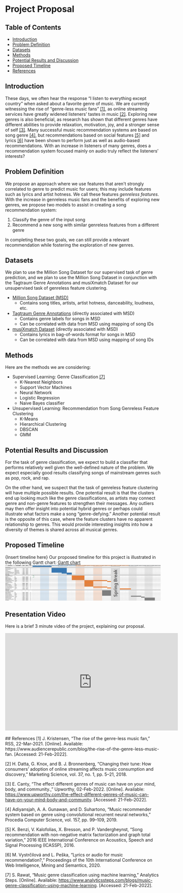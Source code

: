 # Project Proposal
## Table of Contents
  - [Introduction](#introduction)
  - [Problem Definition](#problem-definition)
  - [Datasets](#datasets)
  - [Methods](#methods)
  - [Potential Results and Discussion](#potential-results-and-discussion)
  - [Proposed Timeline](#proposed-timeline)
  - [References](#references)

## Introduction
These days, we often hear the response “I listen to everything except country” when asked about a favorite genre of music. We are currently witnessing the rise of “genre-less music fans” [[1]](#references), as online streaming services have greatly widened listeners’ tastes in music [[2]](#references). Exploring new genres is also beneficial, as research has shown that different genres have different abilities to provide relaxation, motivation, joy, and a stronger sense of self [[3]](#references). Many successful music recommendation systems are based on song genre [[4]](#references), but recommendations based on social features [[5]](#references) and lyrics [[6]](#references) have been shown to perform just as well as audio-based recommendations. With an increase in listeners of many genres, does a recommendation system focused mainly on audio truly reflect the listeners’ interests?  

## Problem Definition
We propose an approach where we use features that aren't strongly correlated to genre to predict music for users; this may include features such as lyrics and artist hotness. We call these features *genreless features*. With the increase in genreless music fans and the benefits of exploring new genres, we propose two models to assist in creating a song recommendation system:
1.	Classify the genre of the input song
2.	Recommend a new song with similar genreless features from a different genre

In completing these two goals, we can still provide a relevant recommendation while fostering the exploration of new genres.

## Datasets
We plan to use the Million Song Dataset for our supervised task of genre prediction, and we plan to use the Million Song Dataset in conjunction with the Tagtraum Genre Annotations and musiXmatch Dataset for our unsupervised task of genreless feature clustering.

- [Million Song Dataset (MSD)](http://millionsongdataset.com/)
  - Contains song titles, artists, artist hotness, danceability, loudness, etc.
- [Tagtraum Genre Annotations](https://www.tagtraum.com/msd_genre_datasets.html) (directly associated with MSD)
  - Contains genre labels for songs in MSD
  - Can be correlated with data from MSD using mapping of song IDs
- [musiXmatch Dataset](http://millionsongdataset.com/musixmatch/) (directly associated with MSD)
  - Contains lyrics in bag-of-words format for songs in MSD 
  - Can be correlated with data from MSD using mapping of song IDs

## Methods
Here are the methods we are considering:
- Supervised Learning: Genre Classification [[7]](#references)
  - K-Nearest Neighbors
  - Support Vector Machines
  - Neural Network
  - Logistic Regression
  - Naive Bayes classifier
- Unsupervised Learning: Recommendation from Song Genreless Feature Clustering
  - K-Means
  - Hierarchical Clustering
  - DBSCAN
  - GMM

## Potential Results and Discussion
For the task of genre classification, we expect to build a classifier that performs relatively well given the well-defined nature of the problem. We expect especially good results classifying songs of mainstream genres such as pop, rock, and rap.  

On the other hand, we suspect that the task of genreless feature clustering will have multiple possible results. One potential result is that the clusters end up looking much like the genre classifications, as artists may connect genre and non-genre features to strengthen their messages. Any outliers may then offer insight into potential hybrid genres or perhaps could illustrate what factors make a song “genre-defying.” Another potential result is the opposite of this case, where the feature clusters have no apparent relationship to genres. This would provide interesting insights into how a diversity of themes is shared across all musical genres.

## Proposed Timeline
{Insert timeline here}
Our proposed timeline for this project is illustrated in the following Gantt chart:
[Gantt chart](../images/GanttChart.png)
<img src="images/GanttChart.png" alt="GanttChart" width="800">

## Presentation Video
Here is a brief 3 minute video of the project, explaining our proposal.
<p>
    <iframe width="560" height="315" src="https://youtu.be/yi6-surkLE0" title="YouTube video player" frameborder="0" allow="accelerometer; autoplay; clipboard-write; encrypted-media; gyroscope; picture-in-picture" allowfullscreen></iframe>
</p>
## References
[1] J. Kristensen, “The rise of the genre-less music fan,” RSS, 22-Mar-2021. [Online]. Available: https://www.audiencerepublic.com/blog/the-rise-of-the-genre-less-music-fan. [Accessed: 21-Feb-2022].

[2] H. Datta, G. Knox, and B. J. Bronnenberg, “Changing their tune: How consumers’ adoption of online streaming affects music consumption and discovery,” Marketing Science, vol. 37, no. 1, pp. 5–21, 2018.

[3] E. Canty, “The effect different genres of music can have on your mind, body, and community.,” Upworthy, 02-Feb-2022. [Online]. Available: https://www.upworthy.com/the-effect-different-genres-of-music-can-have-on-your-mind-body-and-community. [Accessed: 21-Feb-2022].

[4] Adiyansjah, A. A. Gunawan, and D. Suhartono, “Music recommender system based on genre using convolutional recurrent neural networks,” Procedia Computer Science, vol. 157, pp. 99–109, 2019.

[5] K. Benzi, V. Kalofolias, X. Bresson, and P. Vandergheynst, “Song recommendation with non-negative matrix factorization and graph total variation,” 2016 IEEE International Conference on Acoustics, Speech and Signal Processing (ICASSP), 2016.

[6] M. Vystrčilová and L. Peška, “Lyrics or audio for music recommendation?,” Proceedings of the 10th International Conference on Web Intelligence, Mining and Semantics, 2020. 

[7] S. Rawat, “Music genre classification using machine learning,” Analytics Steps. [Online]. Available: https://www.analyticssteps.com/blogs/music-genre-classification-using-machine-learning. [Accessed: 21-Feb-2022].
